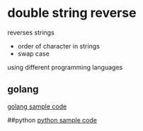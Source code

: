# double string reverse

reverses strings
- order of character in strings
- swap case

using different programming languages

## golang
[golang sample code](./golang/README.md)

##python
[python sample code](./python/README.md)
